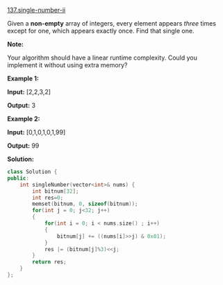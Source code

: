 [137.single-number-ii](https://leetcode.com/problems/single-number-ii/)  

Given a **non-empty** array of integers, every element appears _three_ times except for one, which appears exactly once. Find that single one.

**Note:**

Your algorithm should have a linear runtime complexity. Could you implement it without using extra memory?

**Example 1:**

  
**Input:** \[2,2,3,2\]
  
**Output:** 3
  

**Example 2:**

  
**Input:** \[0,1,0,1,0,1,99\]
  
**Output:** 99  



**Solution:**  

```cpp
class Solution {
public:
    int singleNumber(vector<int>& nums) {
        int bitnum[32];
        int res=0;
        memset(bitnum, 0, sizeof(bitnum));
        for(int j = 0; j<32; j++)
        {
            for(int i = 0; i < nums.size() ; i++)
            {
                bitnum[j] += ((nums[i]>>j) & 0x01);
            }
            res |= (bitnum[j]%3)<<j;
        }
        return res;
    }
};
```
      